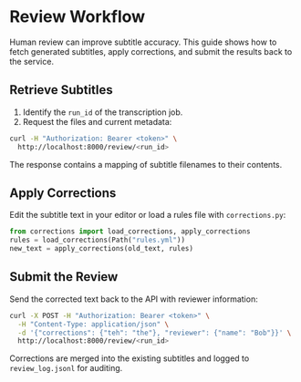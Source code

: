# Review Workflow

Human review can improve subtitle accuracy. This guide shows how to fetch generated subtitles, apply corrections, and submit the results back to the service.

## Retrieve Subtitles

1. Identify the `run_id` of the transcription job.
2. Request the files and current metadata:

```bash
curl -H "Authorization: Bearer <token>" \
  http://localhost:8000/review/<run_id>
```

The response contains a mapping of subtitle filenames to their contents.

## Apply Corrections

Edit the subtitle text in your editor or load a rules file with `corrections.py`:

```python
from corrections import load_corrections, apply_corrections
rules = load_corrections(Path("rules.yml"))
new_text = apply_corrections(old_text, rules)
```

## Submit the Review

Send the corrected text back to the API with reviewer information:

```bash
curl -X POST -H "Authorization: Bearer <token>" \
  -H "Content-Type: application/json" \
  -d '{"corrections": {"teh": "the"}, "reviewer": {"name": "Bob"}}' \
  http://localhost:8000/review/<run_id>
```

Corrections are merged into the existing subtitles and logged to `review_log.jsonl` for auditing.
